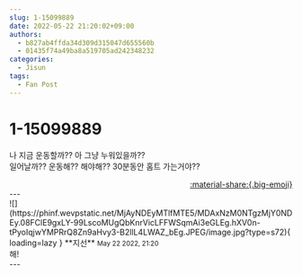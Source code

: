 ```yaml
---
slug: 1-15099889
date: 2022-05-22 21:20:02+09:00
authors:
  - b827ab4ffda34d309d315047d655560b
  - 01435f74a49ba8a519705ad242348232
categories:
  - Jisun
tags:
  - Fan Post
---
```


# 1-15099889

<div class="post-container" markdown="1">
<div class="content-container md-sidebar__scrollwrap" markdown="1">

나 지금 운동할까?? 아 그냥 누워있을까??<br>일어날까?? 운동해?? 해야해?? 30분동안 홈트 가는거야??

</div>
</div>

<div style="text-align: right;" markdown="1">
<a href="https://weverse.io/fromis9/fanpost/1-15099889" style="text-align: right;">:material-share:{.big-emoji}</a>
</div>
---

<div class="comments-container md-sidebar__scrollwrap" markdown="1">
<div class="comment" markdown="1">
<div class='id-container' markdown="1">
![](https://phinf.wevpstatic.net/MjAyNDEyMTlfMTE5/MDAxNzM0NTgzMjY0NDEy.08FClE9gxLY-99LscoMUgQbKnrVicLFFWSqmAi3eGLEg.hXV0n-tPyoIqjwYMPRrQ8Zn9aHvy3-B2llL4LWAZ_bEg.JPEG/image.jpg?type=s72){ loading=lazy }
**<span class="artist">지선</span>** <small>May 22 2022, 21:20</small><br>
</div>
<div class='comment-body' markdown="1">
해!
</div>
</div>
</div>
---

